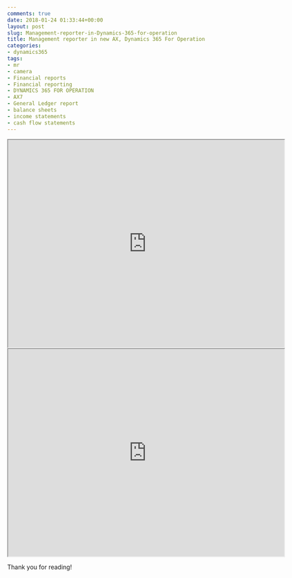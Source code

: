 ```yaml
---
comments: true
date: 2018-01-24 01:33:44+00:00
layout: post
slug: Management-reporter-in-Dynamics-365-for-operation
title: Management reporter in new AX, Dynamics 365 For Operation
categories:
- dynamics365
tags:
- mr
- camera
- Financial reports
- Financial reporting
- DYNAMICS 365 FOR OPERATION
- AX7
- General Ledger report
- balance sheets
- income statements
- cash flow statements
---
```


<iframe src="https://drive.google.com/file/d/1vjdBxcwBbwWh04AhxB2014R9s1zjjO41/preview" width="640" height="480"></iframe>

<iframe src="https://drive.google.com/file/d/0B-EBLN1ckMi0OVduNHI0VlRWbE9HVE1hWmZFMlJxb1lpTEJZ/preview" width="640" height="480"></iframe>


Thank you for reading!